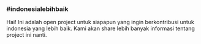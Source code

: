 ### #indonesialebihbaik
Hai! Ini adalah open project untuk siapapun yang ingin berkontribusi untuk indonesia yang lebih baik. Kami akan share lebih banyak informasi tentang project ini nanti.
